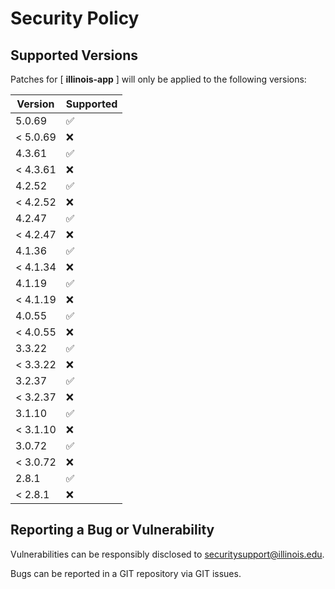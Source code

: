 # Security Policy

## Supported Versions

Patches for [ **illinois-app** ] will only be applied to the following versions:

| Version | Supported |
| ------- | ------------------ |
| 5.0.69 | :white_check_mark: |
| < 5.0.69 | :x: |
| 4.3.61 | :white_check_mark: |
| < 4.3.61 | :x: |
| 4.2.52 | :white_check_mark: |
| < 4.2.52 | :x: |
| 4.2.47 | :white_check_mark: |
| < 4.2.47 | :x: |
| 4.1.36 | :white_check_mark: |
| < 4.1.34 | :x: |
| 4.1.19 | :white_check_mark: |
| < 4.1.19 | :x: |
| 4.0.55 | :white_check_mark: |
| < 4.0.55 | :x: |
| 3.3.22 | :white_check_mark: |
| < 3.3.22 | :x: |
| 3.2.37 | :white_check_mark: |
| < 3.2.37 | :x: |
| 3.1.10 | :white_check_mark: |
| < 3.1.10 | :x: |
| 3.0.72 | :white_check_mark: |
| < 3.0.72 | :x: |
| 2.8.1 | :white_check_mark: |
| < 2.8.1 | :x: |

## Reporting a Bug or Vulnerability

Vulnerabilities can be responsibly disclosed to [securitysupport@illinois.edu](mailto:securitysupport@illinois.edu).

Bugs can be reported in a GIT repository via GIT issues.